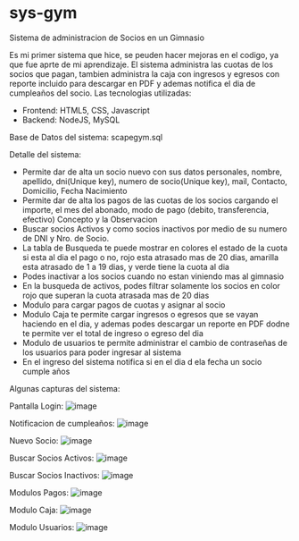 # sys-gym
Sistema de administracion de Socios en un Gimnasio

Es mi primer sistema que hice, se peuden hacer mejoras en el codigo, ya que fue aprte de mi aprendizaje.
El sistema administra las cuotas de los socios que pagan, tambien administra la caja con ingresos y egresos con reporte incluido para descargar en PDF y ademas notifica el dia de cumpleaños del socio.
Las tecnologias utilizadas:
- Frontend: HTML5, CSS, Javascript
- Backend: NodeJS, MySQL

Base de Datos del sistema: scapegym.sql

Detalle del sistema:
- Permite dar de alta un socio nuevo con sus datos personales, nombre, apellido, dni(Unique key), numero de socio(Unique key), mail, Contacto, Domicilio, Fecha Nacimiento
- Permite dar de alta los pagos de las cuotas de los socios cargando el importe, el mes del abonado, modo de pago (debito, transferencia, efectivo) Concepto y la Observacion 
- Buscar socios Activos y como socios inactivos por medio de su numero de DNI y Nro. de Socio.
- La tabla de Busqueda te puede mostrar en colores el estado de la cuota si esta al dia el pago o no, rojo esta atrasado mas de 20 dias, amarilla esta atrasado de 1 a 19 dias, y verde tiene la cuota al dia
- Podes inactivar a los socios cuando no estan viniendo mas al gimnasio
- En la busqueda de activos, podes filtrar solamente los socios en color rojo que superan la cuota atrasada mas de 20 dias
- Modulo para cargar pagos de cuotas y asignar al socio
- Modulo Caja te permite cargar ingresos o egresos que se vayan haciendo en el dia, y ademas podes descargar un reporte en PDF dodne te permite ver el total de ingreso o egreso del dia
- Modulo de usuarios te permite administrar el cambio de contraseñas de los usuarios para poder ingresar al sistema
- En el ingreso del sistema notifica si en el dia d ela fecha un socio cumple años

Algunas capturas del sistema:

Pantalla Login:
![image](https://github.com/marianos1988/sys-gym/assets/138610830/bc7460eb-5725-4620-b885-0e08509453e6)

Notificacion de cumpleaños:
![image](https://github.com/marianos1988/sys-gym/assets/138610830/6c2f336e-cb90-499b-a0fd-04835e0a8705)

Nuevo Socio:
![image](https://github.com/marianos1988/sys-gym/assets/138610830/c21efdb8-63c9-4c4e-be7b-16ed48e510ea)

Buscar Socios Activos:
![image](https://github.com/marianos1988/sys-gym/assets/138610830/99916105-e9f6-4982-be69-08c4d1db96c9)

Buscar Socios Inactivos:
![image](https://github.com/marianos1988/sys-gym/assets/138610830/a6be7c15-44ed-412e-a883-de42bcab8618)

Modulos Pagos:
![image](https://github.com/marianos1988/sys-gym/assets/138610830/683201fa-6465-44d3-82d0-d55974013b34)

Modulo Caja:
![image](https://github.com/marianos1988/sys-gym/assets/138610830/5461fc64-7187-4bf5-9512-1ba9f6caf34d)

Modulo Usuarios:
![image](https://github.com/marianos1988/sys-gym/assets/138610830/67221ee1-934d-424e-b2e4-cfcd5af38c47)






